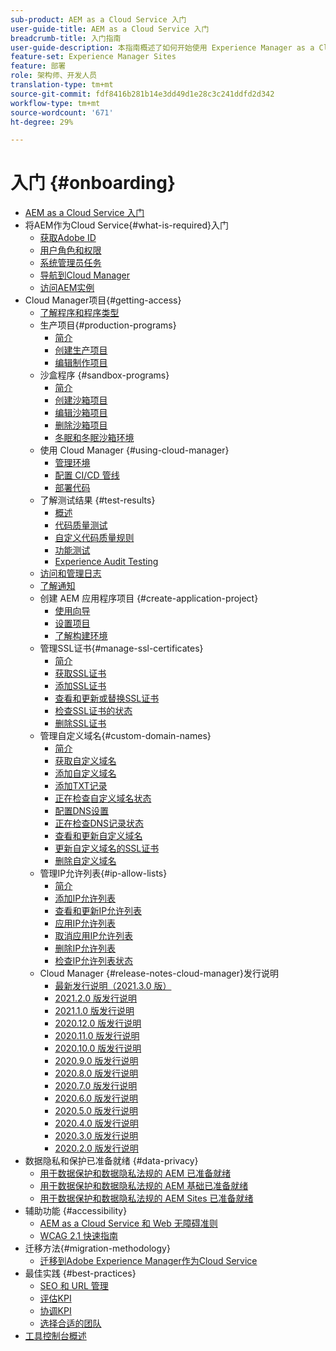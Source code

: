 ```yaml
---
sub-product: AEM as a Cloud Service 入门
user-guide-title: AEM as a Cloud Service 入门
breadcrumb-title: 入门指南
user-guide-description: 本指南概述了如何开始使用 Experience Manager as a Cloud Service，包括如何获取访问权限和重要的数据保护信息。
feature-set: Experience Manager Sites
feature: 部署
role: 架构师、开发人员
translation-type: tm+mt
source-git-commit: fdf8416b281b14e3dd49d1e28c3c241ddfd2d342
workflow-type: tm+mt
source-wordcount: '671'
ht-degree: 29%

---
```



# 入门 {#onboarding}

+ [AEM as a Cloud Service 入门](/help/onboarding/home.md)
+ 将AEM作为Cloud Service{#what-is-required}入门
   + [获取Adobe ID](what-is-required/get-your-adobe-id.md)
   + [用户角色和权限](what-is-required/user-roles-permissions.md)
   + [系统管理员任务](what-is-required/add-users-assign-cm-roles.md)
   + [导航到Cloud Manager](what-is-required/navigate-to-cloud-manager.md)
   + [访问AEM实例](/help/onboarding/what-is-required/accessing-aem-instance.md)
+ Cloud Manager项目{#getting-access}
   + [了解程序和程序类型](getting-access-to-aem-in-cloud/understand-program-types.md)
   + 生产项目{#production-programs}
      + [简介](/help/onboarding/getting-access-to-aem-in-cloud/introduction-production-programs.md)
      + [创建生产项目](getting-access-to-aem-in-cloud/creating-production-program.md)
      + [编辑制作项目](/help/onboarding/getting-access-to-aem-in-cloud/editing-production-program.md)
   + 沙盒程序 {#sandbox-programs}
      + [简介](getting-access-to-aem-in-cloud/introduction-sandbox-programs.md)
      + [创建沙箱项目](getting-access-to-aem-in-cloud/creating-sandbox-program.md)
      + [编辑沙箱项目](/help/onboarding/getting-access-to-aem-in-cloud/editing-sandbox-program.md)
      + [删除沙箱项目](getting-access-to-aem-in-cloud/deleting-sandbox-program.md)
      + [冬眠和冬眠沙箱环境](/help/onboarding/getting-access-to-aem-in-cloud/hibernating-de-hibernating-sandbox-environments.md)
   + 使用 Cloud Manager {#using-cloud-manager}
      + [管理环境](https://experienceleague.adobe.com/docs/experience-manager-cloud-service/implementing/using-cloud-manager/manage-environments.html)
      + [配置 CI/CD 管线](https://experienceleague.adobe.com/docs/experience-manager-cloud-service/implementing/using-cloud-manager/configure-pipeline.html)
      + [部署代码](https://experienceleague.adobe.com/docs/experience-manager-cloud-service/implementing/using-cloud-manager/deploy-code.html)
   + 了解测试结果 {#test-results}
      + [概述](https://experienceleague.adobe.com/docs/experience-manager-cloud-service/implementing/using-cloud-manager/test-results/overview-test-results.html)
      + [代码质量测试](https://experienceleague.adobe.com/docs/experience-manager-cloud-service/implementing/using-cloud-manager/test-results/code-quality-testing.html)
      + [自定义代码质量规则](https://experienceleague.adobe.com/docs/experience-manager-cloud-service/implementing/using-cloud-manager/test-results/custom-code-quality-rules.html)
      + [功能测试](https://experienceleague.adobe.com/docs/experience-manager-cloud-service/implementing/using-cloud-manager/test-results/functional-testing.html)
      + [Experience Audit Testing](https://experienceleague.adobe.com/docs/experience-manager-cloud-service/implementing/using-cloud-manager/test-results/experience-audit-testing.html)
   + [访问和管理日志](https://experienceleague.adobe.com/docs/experience-manager-cloud-service/implementing/using-cloud-manager/manage-logs.html)
   + [了解通知](https://experienceleague.adobe.com/docs/experience-manager-cloud-service/implementing/using-cloud-manager/notifications.html)
   + 创建 AEM 应用程序项目 {#create-application-project}
      + [使用向导](getting-access-to-aem-in-cloud/using-the-wizard.md)
      + [设置项目](getting-access-to-aem-in-cloud/setting-up-project.md)
      + [了解构建环境](getting-access-to-aem-in-cloud/build-environment-details.md)
   + 管理SSL证书{#manage-ssl-certificates}
      + [简介](https://experienceleague.adobe.com/docs/experience-manager-cloud-service/implementing/using-cloud-manager/manage-ssl-certificates/introduction.html)
      + [获取SSL证书](https://experienceleague.adobe.com/docs/experience-manager-cloud-service/implementing/using-cloud-manager/manage-ssl-certificates/get-ssl-certificate.html)
      + [添加SSL证书](https://experienceleague.adobe.com/docs/experience-manager-cloud-service/implementing/using-cloud-manager/manage-ssl-certificates/add-ssl-certificate.html)
      + [查看和更新或替换SSL证书](https://experienceleague.adobe.com/docs/experience-manager-cloud-service/implementing/using-cloud-manager/manage-ssl-certificates/view-update-replace-ssl-certificate.html)
      + [检查SSL证书的状态](https://experienceleague.adobe.com/docs/experience-manager-cloud-service/implementing/using-cloud-manager/manage-ssl-certificates/check-status-ssl-certificate.html)
      + [删除SSL证书](https://experienceleague.adobe.com/docs/experience-manager-cloud-service/implementing/using-cloud-manager/manage-ssl-certificates/delete-ssl-certificate.html)
   + 管理自定义域名{#custom-domain-names}
      + [简介](https://experienceleague.adobe.com/docs/experience-manager-cloud-service/implementing/using-cloud-manager/custom-domain-names/introduction.html)
      + [获取自定义域名](https://experienceleague.adobe.com/docs/experience-manager-cloud-service/implementing/using-cloud-manager/custom-domain-names/get-custom-domain-name.html)
      + [添加自定义域名](https://experienceleague.adobe.com/docs/experience-manager-cloud-service/implementing/using-cloud-manager/custom-domain-names/add-custom-domain-name.html)
      + [添加TXT记录](https://experienceleague.adobe.com/docs/experience-manager-cloud-service/implementing/using-cloud-manager/custom-domain-names/add-text-record.html)
      + [正在检查自定义域名状态](https://experienceleague.adobe.com/docs/experience-manager-cloud-service/implementing/using-cloud-manager/custom-domain-names/check-domain-name-status.html)
      + [配置DNS设置](https://experienceleague.adobe.com/docs/experience-manager-cloud-service/implementing/using-cloud-manager/custom-domain-names/configure-dns-settings.html)
      + [正在检查DNS记录状态](https://experienceleague.adobe.com/docs/experience-manager-cloud-service/implementing/using-cloud-manager/custom-domain-names/check-dns-record-status.html)
      + [查看和更新自定义域名](https://experienceleague.adobe.com/docs/experience-manager-cloud-service/implementing/using-cloud-manager/custom-domain-names/view-update-replace-custom-domain-name.html)
      + [更新自定义域名的SSL证书](https://experienceleague.adobe.com/docs/experience-manager-cloud-service/implementing/using-cloud-manager/custom-domain-names/update-cdn-ssl-certificate.html)
      + [删除自定义域名](https://experienceleague.adobe.com/docs/experience-manager-cloud-service/implementing/using-cloud-manager/custom-domain-names/delete-custom-domain-name.html)
   + 管理IP允许列表{#ip-allow-lists}
      + [简介](https://experienceleague.adobe.com/docs/experience-manager-cloud-service/implementing/using-cloud-manager/ip-allow-lists/introduction.html)
      + [添加IP允许列表](https://experienceleague.adobe.com/docs/experience-manager-cloud-service/implementing/using-cloud-manager/ip-allow-lists/add-ip-allow-lists.html)
      + [查看和更新IP允许列表](https://experienceleague.adobe.com/docs/experience-manager-cloud-service/implementing/using-cloud-manager/ip-allow-lists/view-update-ip-allow-list.html)
      + [应用IP允许列表](https://experienceleague.adobe.com/docs/experience-manager-cloud-service/implementing/using-cloud-manager/ip-allow-lists/apply-allow-list.html)
      + [取消应用IP允许列表](https://experienceleague.adobe.com/docs/experience-manager-cloud-service/implementing/using-cloud-manager/ip-allow-lists/unapply-ip-allow-list.html)
      + [删除IP允许列表](https://experienceleague.adobe.com/docs/experience-manager-cloud-service/implementing/using-cloud-manager/ip-allow-lists/delete-ip-allow-list.html)
      + [检查IP允许列表状态](https://experienceleague.adobe.com/docs/experience-manager-cloud-service/implementing/using-cloud-manager/ip-allow-lists/check-ip-allow-list-status.html)
   + Cloud Manager {#release-notes-cloud-manager}发行说明
      + [最新发行说明（2021.3.0 版）](/help/onboarding/release-notes-cloud-manager/release-notes-cm-current.md)
      + [2021.2.0 版发行说明](/help/onboarding/release-notes-cloud-manager/release-notes-cm-2021-2-0.md)
      + [2021.1.0 版发行说明](/help/onboarding/release-notes-cloud-manager/release-notes-cm-2021-1-0.md)
      + [2020.12.0 版发行说明](/help/onboarding/release-notes-cloud-manager/release-notes-cm-2020-12-0.md)
      + [2020.11.0 版发行说明](/help/onboarding/release-notes-cloud-manager/release-notes-cm-2020-11-0.md)
      + [2020.10.0 版发行说明](/help/onboarding/release-notes-cloud-manager/release-notes-cm-2020-10-0.md)
      + [2020.9.0 版发行说明](/help/onboarding/release-notes-cloud-manager/release-notes-cm-2020-9-0.md)
      + [2020.8.0 版发行说明](/help/onboarding/release-notes-cloud-manager/release-notes-cm-2020-8-0.md)
      + [2020.7.0 版发行说明](/help/onboarding/release-notes-cloud-manager/release-notes-cm-2020-7-0.md)
      + [2020.6.0 版发行说明](/help/onboarding/release-notes-cloud-manager/release-notes-cm-2020-6-0.md)
      + [2020.5.0 版发行说明](/help/onboarding/release-notes-cloud-manager/release-notes-cm-2020-5-0.md)
      + [2020.4.0 版发行说明](/help/onboarding/release-notes-cloud-manager/release-notes-cm-2020-4-0.md)
      + [2020.3.0 版发行说明](/help/onboarding/release-notes-cloud-manager/release-notes-cm-2020-3-0.md)
      + [2020.2.0 版发行说明](/help/onboarding/release-notes-cloud-manager/release-notes-cm-2020-2-0.md)
+ 数据隐私和保护已准备就绪 {#data-privacy}
   + [用于数据保护和数据隐私法规的 AEM 已准备就绪](data-privacy-and-protection-readiness/aem-readiness.md)
   + [用于数据保护和数据隐私法规的 AEM 基础已准备就绪](data-privacy-and-protection-readiness/foundation-readiness.md)
   + [用于数据保护和数据隐私法规的 AEM Sites 已准备就绪](data-privacy-and-protection-readiness/sites-readiness.md)
+ 辅助功能 {#accessibility}
   + [AEM as a Cloud Service 和 Web 无障碍准则](accessibility/web-accessibility.md)
   + [WCAG 2.1 快速指南](accessibility/quick-guide-wcag.md)
+ 迁移方法{#migration-methodology}
   + [迁移到Adobe Experience Manager作为Cloud Service](migration-methodology/getting-started.md)
+ 最佳实践 {#best-practices}
   + [SEO 和 URL 管理](best-practices/seo-and-url-management.md)
   + [评估KPI](best-practices/assessing-kpis.md)
   + [协调KPI](best-practices/aligning-kpis.md)
   + [选择合适的团队](best-practices/choose-right-team.md)
+ [工具控制台概述](tools-consoles.md)
